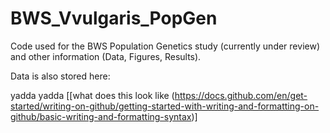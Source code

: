 # BWS_Vvulgaris_PopGen
Code used for the BWS Population Genetics study (currently under review) and other information (Data, Figures, Results). 

Data is also stored here: 

yadda yadda [[what does this look like (https://docs.github.com/en/get-started/writing-on-github/getting-started-with-writing-and-formatting-on-github/basic-writing-and-formatting-syntax)]

